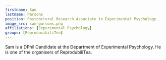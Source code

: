 ```yaml
---
firstname: Sam
lastname: Parsons
position: Postdoctoral Research Associate in Experimental Psychology
image_src: sam-parsons.png
affiliations: [Experimental Psychology]
groups: [ReproducibiliTea]
---
```


Sam is a DPhil Candidate at the Department of Experimental Psychology. He is
one of the organisers of ReprodubiliTea.
